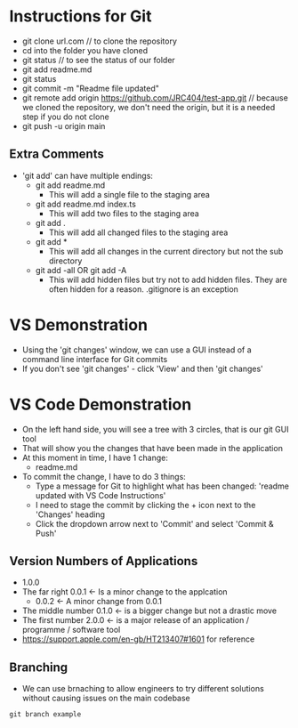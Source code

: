 # Instructions for Git

* git clone url.com // to clone the repository
* cd into the folder you have cloned
* git status // to see the status of our folder
* git add readme.md
* git status
* git commit -m "Readme file updated"
* git remote add origin https://github.com/JRC404/test-app.git // because we cloned the repository, we don't need the origin, but  it is a needed step if you do not clone
* git push -u origin main

## Extra Comments

* 'git add' can have multiple endings:
    * git add readme.md
        * This will add a single file to the staging area
    * git add readme.md index.ts
        * This will add two files to the staging area
    * git add .
        * This will add all changed files to the staging area
    * git add *
        * This will add all changes in the current directory but not the sub directory
    * git add -all OR git add -A
        * This will add hidden files but try not to add hidden files. They are often hidden for a reason. .gitignore is an exception
        
# VS Demonstration
* Using the 'git changes' window, we can use a GUI instead of a command line interface for Git commits
* If you don't see 'git changes' - click 'View' and then 'git changes'

# VS Code Demonstration
* On the left hand side, you will see a tree with 3 circles, that is our git GUI tool
* That will show you the changes that have been made in the application
* At this moment in time, I have 1 change:
    * readme.md
* To commit the change, I have to do 3 things:
    * Type a message for Git to highlight what has been changed: 'readme updated with VS Code Instructions'
    * I need to stage the commit by clicking the + icon next to the 'Changes' heading
    * Click the dropdown arrow next to 'Commit' and select 'Commit & Push'

## Version Numbers of Applications

* 1.0.0
* The far right 0.0.1 <- Is a minor change to the applcation
    * 0.0.2 <- A minor change from 0.0.1
* The middle number 0.1.0 <- is a bigger change but not a drastic move
* The first number 2.0.0 <- is a major release of an application / programme / software tool
* https://support.apple.com/en-gb/HT213407#1601 for reference

## Branching

* We can use brnaching to allow engineers to try different solutions without causing issues on the main codebase

```
git branch example
```